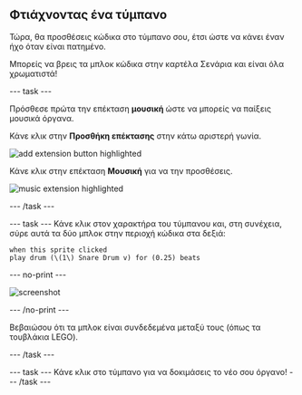 ## Φτιάχνοντας ένα τύμπανο

Τώρα, θα προσθέσεις κώδικα στο τύμπανο σου, έτσι ώστε να κάνει έναν ήχο όταν είναι πατημένο.

Μπορείς να βρεις τα μπλοκ κώδικα στην καρτέλα Σενάρια και είναι όλα χρωματιστά!

--- task ---

Πρόσθεσε πρώτα την επέκταση **μουσική** ώστε να μπορείς να παίξεις μουσικά όργανα.

Κάνε κλικ στην **Προσθήκη επέκτασης** στην κάτω αριστερή γωνία.

![add extension button highlighted](images/add-extension-annotated.png)

Κάνε κλικ στην επέκταση **Μουσική** για να την προσθέσεις.

![music extension highlighted](images/click-music-annotated.png)

--- /task ---

--- task --- Κάνε κλικ στον χαρακτήρα του τύμπανου και, στη συνέχεια, σύρε αυτά τα δύο μπλοκ στην περιοχή κώδικα στα δεξιά:

```blocks3
when this sprite clicked
play drum (\(1\) Snare Drum v) for (0.25) beats
```

--- no-print ---

![screenshot](images/connect-block.gif)

--- /no-print ---

Βεβαιώσου ότι τα μπλοκ είναι συνδεδεμένα μεταξύ τους (όπως τα τουβλάκια LEGO).

--- /task ---

--- task --- Κάνε κλικ στο τύμπανο για να δοκιμάσεις το νέο σου όργανο! --- /task ---
